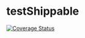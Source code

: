 # testShippable

[![Coverage Status](https://coveralls.io/repos/kibotester/testShippable/badge.svg)](https://coveralls.io/r/kibotester/testShippable)

